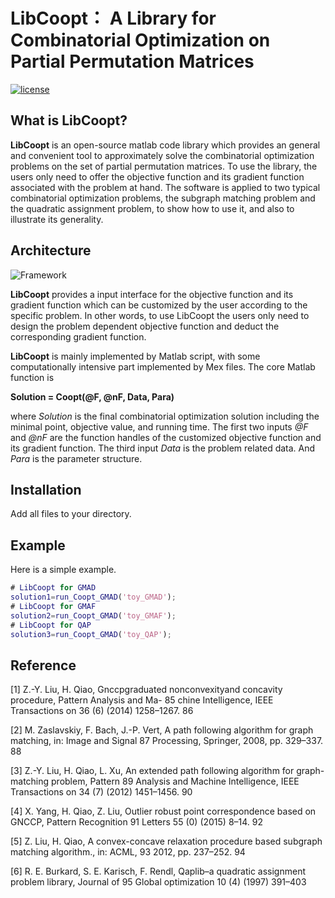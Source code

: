 # LibCoopt： A Library for Combinatorial Optimization on Partial Permutation Matrices
[![license](https://img.shields.io/pypi/l/hdidx.svg?style=flat-square)](https://raw.githubusercontent.com/wanji/hdidx/master/LICENSE.md)

## What is **LibCoopt**?

**LibCoopt** is an open-source matlab code library which provides an general and convenient tool to approximately solve the combinatorial optimization problems on the set of partial permutation matrices. To use the library, the users only need to offer the objective function and its gradient function associated with the problem at hand. The software is applied to two typical combinatorial optimization problems, the subgraph matching problem and the quadratic assignment problem, to show how to use it, and also to illustrate its generality.

## Architecture

![Framework](https://github.com/RowenaWong/LibCoopt/blob/master/doc/framework.png)

**LibCoopt**  provides a input interface for the objective function and its gradient function which can be customized by the user according to the specific problem. In other words, to use LibCoopt the users only need to design the problem dependent objective function and deduct the corresponding gradient function. 

**LibCoopt** is mainly implemented by Matlab script, with some computationally intensive part implemented by Mex files. 
The core Matlab function is 

**Solution = Coopt(@F, @nF, Data, Para)**

where *Solution* is the final combinatorial optimization solution including the minimal point, objective value, and running time. The first two inputs *@F* and *@nF* are the function handles of the customized objective function and its gradient function. The third input *Data* is the problem related data. And *Para* is the parameter structure. 

## Installation
Add all files to your directory.

## Example

Here is a simple example. 

```matlab
# LibCoopt for GMAD
solution1=run_Coopt_GMAD('toy_GMAD');
# LibCoopt for GMAF
solution2=run_Coopt_GMAD('toy_GMAF');
# LibCoopt for QAP
solution3=run_Coopt_GMAD('toy_QAP');
```

## Reference
[1] Z.-Y. Liu, H. Qiao, Gnccpgraduated nonconvexityand concavity procedure, Pattern Analysis and Ma- 85
chine Intelligence, IEEE Transactions on 36 (6) (2014) 1258–1267. 86

[2] M. Zaslavskiy, F. Bach, J.-P. Vert, A path following algorithm for graph matching, in: Image and Signal 87
Processing, Springer, 2008, pp. 329–337. 88

[3] Z.-Y. Liu, H. Qiao, L. Xu, An extended path following algorithm for graph-matching problem, Pattern 89
Analysis and Machine Intelligence, IEEE Transactions on 34 (7) (2012) 1451–1456. 90

[4] X. Yang, H. Qiao, Z. Liu, Outlier robust point correspondence based on GNCCP, Pattern Recognition 91
Letters 55 (0) (2015) 8–14. 92

[5] Z. Liu, H. Qiao, A convex-concave relaxation procedure based subgraph matching algorithm., in: ACML, 93
2012, pp. 237–252. 94

[6] R. E. Burkard, S. E. Karisch, F. Rendl, Qaplib–a quadratic assignment problem library, Journal of 95
Global optimization 10 (4) (1997) 391–403
```
